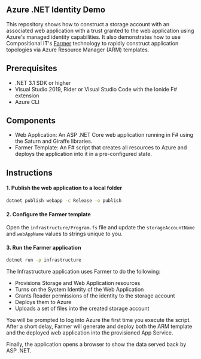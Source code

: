 ## Azure .NET Identity Demo
This repository shows how to construct a storage account with an associated web application with
a trust granted to the web application using Azure's managed identity capabilities. It also
demonstrates how to use Compositional IT's [Farmer](https://compositionalit.github.io/farmer/) technology
to rapidly construct application topologies via Azure Resource Manager (ARM) templates.

## Prerequisites
* .NET 3.1 SDK or higher
* Visual Studio 2019, Rider or Visual Studio Code with the Ionide F# extension
* Azure CLI

## Components
* Web Application: An ASP .NET Core web application running in F# using the Saturn and Giraffe libraries.
* Farmer Template: An F# script that creates all resources to Azure and deploys the application into it in a pre-configured state.

## Instructions
#### 1. Publish the web application to a local folder
```cmd
dotnet publish webapp -c Release -o publish
```

#### 2. Configure the Farmer template
Open the `infrastructure/Program.fs` file and update the `storageAccountName` and `webAppName` values to strings unique to you.

#### 3. Run the Farmer application
```cmd
dotnet run -p infrastructure
```

The Infrastructure application uses Farmer to do the following:

* Provisions Storage and Web Application resources
* Turns on the System Identity of the Web Application
* Grants Reader permissions of the identity to the storage account
* Deploys them to Azure
* Uploads a set of files into the created storage account

You will be prompted to log into Azure the first time you execute the script. After a short delay,
Farmer will generate and deploy both the ARM template and the deployed web application into the
provisioned App Service.

Finally, the application opens a browser to show the data served back by ASP .NET.